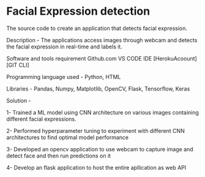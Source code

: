 # Facial Expression detection
The source code to create an application that detects facial expression.

Description - The applications access images through webcam and detects the facial expression in real-time and labels it.

Software and tools requirement
Github.com
VS CODE IDE
[HerokuAcoount]
[GIT CLI]

Programming language used - Python, HTML

Libraries - Pandas, Numpy, Matplotlib, OpenCV, Flask, Tensorflow, Keras

Solution -

1- Trained a ML model using CNN architecture on various images containing different facial expressions.

2- Performed hyperparameter tuning to experiment with different CNN architectures to find optimal model performance

3- Developed an opencv application to use webcam to capture image and detect face and then run predictions on it

4- Develop an flask application to host the entire apllication as web API
